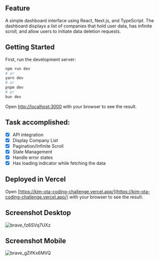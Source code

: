 ## Feature
A simple dashboard interface using React, Next.js, and TypeScript. The dashboard displays a list of companies that hold user data, has infinite scroll, and allow users to initiate data deletion requests.

## Getting Started

First, run the development server:

```bash
npm run dev
# or
yarn dev
# or
pnpm dev
# or
bun dev
```

Open [http://localhost:3000](http://localhost:3000) with your browser to see the result.

## Task accomplished:
- [x] API integration
- [x] Display Company List
- [x] Pagination/Infinite Scroll
- [x] State Management
- [x] Handle error states
- [x] Has loading indicator while fetching the data

## Deployed in Vercel
Open [https://kim-ota-coding-challenge.vercel.app/](https://kim-ota-coding-challenge.vercel.app/) with your browser to see the result.

## Screenshot Desktop
![brave_fz6SVq7UXz](https://github.com/user-attachments/assets/0b925ece-4165-4796-b8cc-62d7911d8097)

## Screenshot Mobile
![brave_gZIfKx6MVQ](https://github.com/user-attachments/assets/506b37a9-3a60-4c94-8fa3-5c8595a29c4e)

